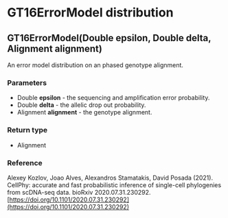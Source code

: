 GT16ErrorModel distribution
===========================
GT16ErrorModel(Double **epsilon**, Double **delta**, Alignment **alignment**)
-----------------------------------------------------------------------------

An error model distribution on an phased genotype alignment.

### Parameters

- Double **epsilon** - the sequencing and amplification error probability.
- Double **delta** - the allelic drop out probability.
- Alignment **alignment** - the genotype alignment.

### Return type

- Alignment

### Reference

Alexey Kozlov, Joao Alves, Alexandros Stamatakis, David Posada (2021). CellPhy: accurate and fast probabilistic inference of single-cell phylogenies from scDNA-seq data. bioRxiv 2020.07.31.230292.[https://doi.org/10.1101/2020.07.31.230292](https://doi.org/10.1101/2020.07.31.230292)

